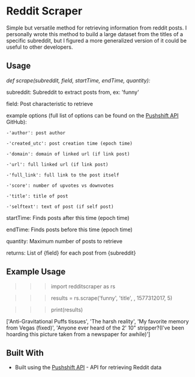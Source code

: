 # Reddit Scraper

Simple but versatile method for retrieving information from reddit posts. I personally wrote this method to build a large dataset from the titles of a specific subreddit, but I figured a more generalized version of it could be useful to other developers.

## Usage
*def scrape(subreddit, field, startTime, endTime, quantity):*

subreddit: Subreddit to extract posts from, ex: 'funny'

field: Post characteristic to retrieve

  example options (full list of options can be found on the [Pushshift API](https://github.com/pushshift/api) GitHub):
  
    -'author': post author
    
    -'created_utc': post creation time (epoch time)
    
    -'domain': domain of linked url (if link post)
    
    -'url': full linked url (if link post)
    
    -'full_link': full link to the post itself
    
    -'score': number of upvotes vs downvotes
    
    -'title': title of post
    
    -'selftext': text of post (if self post)
    
startTime: Finds posts after this time (epoch time)

endTime: Finds posts before this time (epoch time)

quantity: Maximum number of posts to retrieve

returns: List of {field} for each post from {subreddit} 


## Example Usage

>>> import redditscraper as rs

>>> results = rs.scrape('funny', 'title', , 1577312017, 5)

>>> print(results)

['Anti-Gravitational Puffs tissues', 'The harsh reality', 'My favorite memory from Vegas (fixed)', 'Anyone ever heard of the 2\' 10" stripper?(I\'ve been hoarding this picture taken from a newspaper for awhile)']


## Built With

* Built using the [Pushshift API](https://github.com/pushshift/api) - API for retrieving Reddit data
